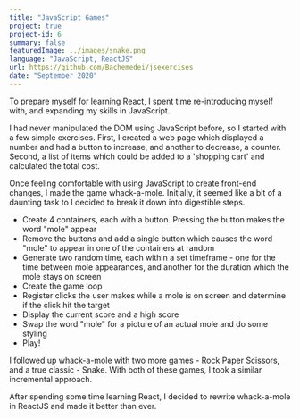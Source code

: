 ```yaml
---
title: "JavaScript Games"
project: true
project-id: 6
summary: false
featuredImage: ../images/snake.png
language: "JavaScript, ReactJS"
url: https://github.com/Bachemedei/jsexercises
date: "September 2020"
---
```


To prepare myself for learning React, I spent time re-introducing myself with, and expanding my skills in JavaScript. 

I had never manipulated the DOM using JavaScript before, so I started with a few simple exercises. First, I created a web page which displayed a number and had a button to increase, and another to decrease, a counter. Second, a list of items which could be added to a 'shopping cart' and calculated the total cost. 

Once feeling comfortable with using JavaScript to create front-end changes, I made the game whack-a-mole. Initially, it seemed like a bit of a daunting task to I decided to break it down into digestible steps.
* Create 4 containers, each with a button. Pressing the button makes the word "mole" appear
* Remove the buttons and add a single button which causes the word "mole" to appear in one of the containers at random
* Generate two random time, each within a set timeframe - one for the time between mole appearances, and another for the duration which the mole stays on screen
* Create the game loop
* Register clicks the user makes while a mole is on screen and determine if the click hit the target
* Display the current score and a high score
* Swap the word "mole" for a picture of an actual mole and do some styling
* Play!

I followed up whack-a-mole with two more games - Rock Paper Scissors, and a true classic - Snake. With both of these games, I took a similar incremental approach.

After spending some time learning React, I decided to rewrite whack-a-mole in ReactJS and made it better than ever. 
